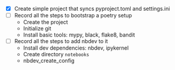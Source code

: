 - [x] Create simple project that syncs pyproject.toml and settings.ini
- [ ] Record all the steps to bootstrap a poetry setup
    - Create the project 
    - Initialize git
    - Install basic tools: mypy, black, flake8, bandit
- [ ] Record all the steps to add nbdev to it
    - Install dev dependencies: nbdev, ipykernel
    - Create directory `notebooks`
    - nbdev_create_config
